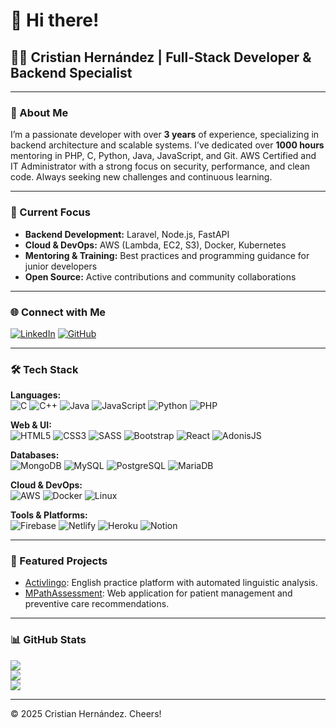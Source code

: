 # 👋 Hi there!

## 👨‍💻 Cristian Hernández | Full-Stack Developer & Backend Specialist

---

### 💫 About Me

I’m a passionate developer with over **3 years** of experience, specializing in backend architecture and scalable systems. I’ve dedicated over **1000 hours** mentoring in PHP, C, Python, Java, JavaScript, and Git. AWS Certified and IT Administrator with a strong focus on security, performance, and clean code. Always seeking new challenges and continuous learning.

---

### 🔭 Current Focus

- **Backend Development:** Laravel, Node.js, FastAPI  
- **Cloud & DevOps:** AWS (Lambda, EC2, S3), Docker, Kubernetes  
- **Mentoring & Training:** Best practices and programming guidance for junior developers  
- **Open Source:** Active contributions and community collaborations

---

### 🌐 Connect with Me

[![LinkedIn](https://img.shields.io/badge/LinkedIn-%230077B5.svg?style=flat&logo=linkedin&logoColor=white)](https://www.linkedin.com/in/cristian-hernandez-007/)  [![GitHub](https://img.shields.io/badge/GitHub-%23181717.svg?style=flat&logo=github&logoColor=white)](https://github.com/chernandezz)

---

### 🛠 Tech Stack

**Languages:**  
![C](https://img.shields.io/badge/C-%2300599C.svg?style=flat&logo=c&logoColor=white) ![C++](https://img.shields.io/badge/C++-%2300599C.svg?style=flat&logo=c%2B%2B&logoColor=white) ![Java](https://img.shields.io/badge/Java-%23ED8B00.svg?style=flat&logo=java&logoColor=white) ![JavaScript](https://img.shields.io/badge/JavaScript-%23323330.svg?style=flat&logo=javascript&logoColor=%23F7DF1E) ![Python](https://img.shields.io/badge/Python-3670A0.svg?style=flat&logo=python&logoColor=white) ![PHP](https://img.shields.io/badge/PHP-%23777BB4.svg?style=flat&logo=php&logoColor=white)

**Web & UI:**  
![HTML5](https://img.shields.io/badge/HTML5-%23E34F26.svg?style=flat&logo=html5&logoColor=white) ![CSS3](https://img.shields.io/badge/CSS3-%231572B6.svg?style=flat&logo=css3&logoColor=white) ![SASS](https://img.shields.io/badge/SASS-hotpink.svg?style=flat&logo=sass&logoColor=white) ![Bootstrap](https://img.shields.io/badge/Bootstrap-%23563D7C.svg?style=flat&logo=bootstrap&logoColor=white) ![React](https://img.shields.io/badge/React-%2320232a.svg?style=flat&logo=react&logoColor=%2361DAFB) ![AdonisJS](https://img.shields.io/badge/AdonisJS-%23220052.svg?style=flat&logo=adonisjs&logoColor=white)

**Databases:**  
![MongoDB](https://img.shields.io/badge/MongoDB-%234ea94b.svg?style=flat&logo=mongodb&logoColor=white) ![MySQL](https://img.shields.io/badge/MySQL-%2300f.svg?style=flat&logo=mysql&logoColor=white) ![PostgreSQL](https://img.shields.io/badge/PostgreSQL-%23316192.svg?style=flat&logo=postgresql&logoColor=white) ![MariaDB](https://img.shields.io/badge/MariaDB-003545.svg?style=flat&logo=mariadb&logoColor=white)

**Cloud & DevOps:**  
![AWS](https://img.shields.io/badge/AWS-%23232F3E.svg?style=flat&logo=amazonaws&logoColor=white) ![Docker](https://img.shields.io/badge/Docker-%230db7ed.svg?style=flat&logo=docker&logoColor=white) ![Linux](https://img.shields.io/badge/Linux-FCC624.svg?style=flat&logo=linux&logoColor=black)

**Tools & Platforms:**  
![Firebase](https://img.shields.io/badge/Firebase-%23039BE5.svg?style=flat&logo=firebase&logoColor=white) ![Netlify](https://img.shields.io/badge/Netlify-%23000000.svg?style=flat&logo=netlify&logoColor=%2300C7B7) ![Heroku](https://img.shields.io/badge/Heroku-%23430098.svg?style=flat&logo=heroku&logoColor=white) ![Notion](https://img.shields.io/badge/Notion-%23000000.svg?style=flat&logo=notion&logoColor=white)

---

### 📂 Featured Projects

- [Activlingo](https://github.com/chernandezz/activlingo): English practice platform with automated linguistic analysis.  
- [MPathAssessment](https://github.com/chernandezz/mPATHAssessment): Web application for patient management and preventive care recommendations.

---

### 📊 GitHub Stats

![](https://github-readme-stats.vercel.app/api?username=chernandezz&theme=material-palenight&hide_border=false&include_all_commits=true&count_private=false)  
![](https://github-readme-streak-stats.herokuapp.com/?user=chernandezz&theme=material-palenight&hide_border=false)  
![](https://github-readme-stats.vercel.app/api/top-langs/?username=chernandezz&layout=compact&theme=material-palenight&hide_border=false)

---

© 2025 Cristian Hernández. Cheers!
